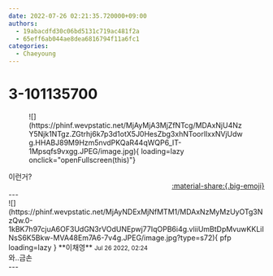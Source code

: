 ```yaml
---
date: 2022-07-26 02:21:35.720000+09:00
authors:
  - 19abacdfd30c06bd5131c719ac481f2a
  - 65eff6ab044ae8dea6816794f11a6fc1
categories:
  - Chaeyoung
---
```


# 3-101135700

<div class="post-container" markdown="1">
<div class="content-container md-sidebar__scrollwrap" markdown="1">


<figure markdown="1">
![](https://phinf.wevpstatic.net/MjAyMjA3MjZfNTcg/MDAxNjU4NzY5Njk1NTgz.ZGtrhj6k7p3d1otX5J0HesZbg3xhNToorlIxxNVjUdwg.HHABJ89M9Hzm5nvdPKQaR44qWQP6_IT-1Mpsqfs9vxgg.JPEG/image.jpg){ loading=lazy onclick="openFullscreen(this)"}
</figure>
이런거?

</div>
</div>

<div style="text-align: right;" markdown="1">
<a href="https://weverse.io/fromis9/fanpost/3-101135700" style="text-align: right;">:material-share:{.big-emoji}</a>
</div>
---

<div class="comments-container md-sidebar__scrollwrap" markdown="1">
<div class="comment" markdown="1">
<div class='id-container' markdown="1">
![](https://phinf.wevpstatic.net/MjAyNDExMjNfMTM1/MDAxNzMyMzUyOTg3NzQw.0-1kBK7h97cjuA6OF3UdGN3rVOdUNEpwj77IqOPB6i4g.vliiUmBtDpMvuwKKLiINsS6K5Bkw-MVA48Em7A6-7v4g.JPEG/image.jpg?type=s72){ pfp loading=lazy }
**<span class="artist">이채영</span>** <small>Jul 26 2022, 02:24</small><br>
</div>
<div class='comment-body' markdown="1">
와..금손
</div>
</div>
</div>
---
